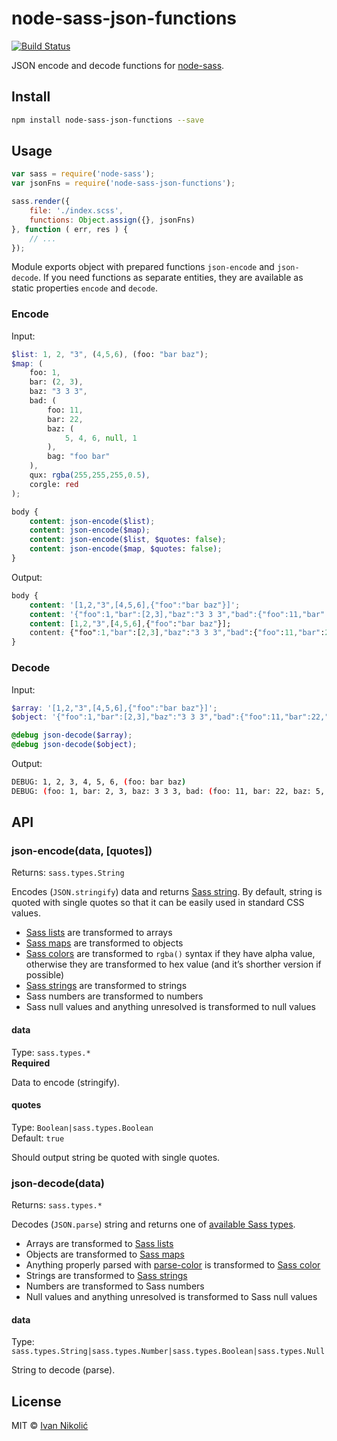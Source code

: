 # node-sass-json-functions

[![Build Status][ci-img]][ci]

JSON encode and decode functions for [node-sass][node-sass].

## Install

```sh
npm install node-sass-json-functions --save
```

## Usage

```js
var sass = require('node-sass');
var jsonFns = require('node-sass-json-functions');

sass.render({
	file: './index.scss',
	functions: Object.assign({}, jsonFns)
}, function ( err, res ) {
	// ...
});
```

Module exports object with prepared functions `json-encode` and `json-decode`. If you need functions as separate entities, they are available as static properties `encode` and `decode`.

### Encode

Input:

```scss
$list: 1, 2, "3", (4,5,6), (foo: "bar baz");
$map: (
	foo: 1,
	bar: (2, 3),
	baz: "3 3 3",
	bad: (
		foo: 11,
		bar: 22,
		baz: (
			5, 4, 6, null, 1
		),
		bag: "foo bar"
	),
	qux: rgba(255,255,255,0.5),
	corgle: red
);

body {
	content: json-encode($list);
	content: json-encode($map);
	content: json-encode($list, $quotes: false);
	content: json-encode($map, $quotes: false);
}
```

Output:

```css
body {
	content: '[1,2,"3",[4,5,6],{"foo":"bar baz"}]';
	content: '{"foo":1,"bar":[2,3],"baz":"3 3 3","bad":{"foo":11,"bar":22,"baz":[5,4,6,null,1],"bag":"foo bar"},"qux":"rgba(255,255,255,0.5)","corgle":"#f00"}';
	content: [1,2,"3",[4,5,6],{"foo":"bar baz"}];
	content: {"foo":1,"bar":[2,3],"baz":"3 3 3","bad":{"foo":11,"bar":22,"baz":[5,4,6,null,1],"bag":"foo bar"},"qux":"rgba(255,255,255,0.5)","corgle":"#f00"};
}
```

### Decode

Input:

```scss
$array: '[1,2,"3",[4,5,6],{"foo":"bar baz"}]';
$object: '{"foo":1,"bar":[2,3],"baz":"3 3 3","bad":{"foo":11,"bar":22,"baz":[5,4,6,null,1],"bag":"foo bar"},"qux":"rgba(255,255,255,0.5)","corgle":"#f00"}';

@debug json-decode($array);
@debug json-decode($object);
```

Output:

```sh
DEBUG: 1, 2, 3, 4, 5, 6, (foo: bar baz)
DEBUG: (foo: 1, bar: 2, 3, baz: 3 3 3, bad: (foo: 11, bar: 22, baz: 5, 4, 6, null, 1, bag: foo bar), qux: rgba(255, 255, 255, 0.5), corgle: red)
```

## API

### json-encode(data, [quotes])

Returns: `sass.types.String`

Encodes (`JSON.stringify`) data and returns [Sass string][sass-string]. By default, string is quoted with single quotes so that it can be easily used in standard CSS values.

* [Sass lists][sass-list] are transformed to arrays
* [Sass maps][sass-map] are transformed to objects
* [Sass colors][sass-color] are transformed to `rgba()` syntax if they have alpha value, otherwise they are transformed to hex value (and it’s shorther version if possible)
* [Sass strings][sass-string] are transformed to strings
* Sass numbers are transformed to numbers
* Sass null values and anything unresolved is transformed to null values

#### data

Type: `sass.types.*`  
**Required**

Data to encode (stringify).

#### quotes

Type: `Boolean|sass.types.Boolean`  
Default: `true`

Should output string be quoted with single quotes.

### json-decode(data)

Returns: `sass.types.*`

Decodes (`JSON.parse`) string and returns one of [available Sass types][sass-types].

* Arrays are transformed to [Sass lists][sass-list]
* Objects are transformed to [Sass maps][sass-map]
* Anything properly parsed with [parse-color][parse-color] is transformed to [Sass color][sass-color]
* Strings are transformed to [Sass strings][sass-string]
* Numbers are transformed to Sass numbers
* Null values and anything unresolved is transformed to Sass null values

#### data

Type: `sass.types.String|sass.types.Number|sass.types.Boolean|sass.types.Null`

String to decode (parse).

## License

MIT © [Ivan Nikolić](http://ivannikolic.com)

[ci]: https://travis-ci.org/niksy/node-sass-json-functions
[ci-img]: https://img.shields.io/travis/niksy/node-sass-json-functions.svg
[node-sass]: https://github.com/sass/node-sass
[sass-types]: https://github.com/sass/node-sass#functions--v300---experimental
[sass-list]: http://sass-lang.com/documentation/file.SASS_REFERENCE.html#lists
[sass-map]: http://sass-lang.com/documentation/file.SASS_REFERENCE.html#maps
[sass-color]: http://sass-lang.com/documentation/file.SASS_REFERENCE.html#colors
[sass-string]: http://sass-lang.com/documentation/file.SASS_REFERENCE.html#sass-script-strings
[parse-color]: https://github.com/substack/parse-color
